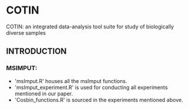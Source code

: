# COTIN
COTIN: an integrated data-analysis tool suite for study of biologically diverse samples

## INTRODUCTION
### MSIMPUT:
- 'msImput.R' houses all the msImput functions.
- 'msImput_experiment.R' is used for conducting all experiments mentioned in our paper.
- 'Cosbin_functions.R' is sourced in the experiments mentioned above.
